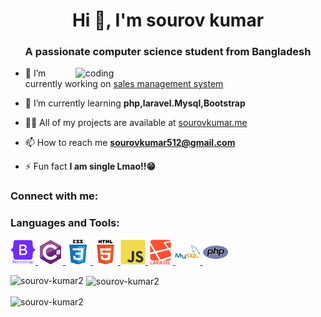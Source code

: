 <h1 align="center">Hi 👋, I'm sourov kumar</h1>
<h3 align="center">A passionate computer science student from Bangladesh</h3>
<img align="right" alt="coding" width="400" src="https://www.google.com/url?sa=i&url=https%3A%2F%2Fgithub.com%2Frudrabarad%2FGifs&psig=AOvVaw3H_eq6HtTKcFMi8HththJa&ust=1727535696152000&source=images&cd=vfe&opi=89978449&ved=0CBMQjRxqFwoTCNjlzJmy44gDFQAAAAAdAAAAABAE">

- 🔭 I’m currently working on [sales management system](https://sathitelecombd.rf.gd/?i)

- 🌱 I’m currently learning **php,laravel.Mysql,Bootstrap**

- 👨‍💻 All of my projects are available at [sourovkumar.me](sourovkumar.me)

- 📫 How to reach me **sourovkumar512@gmail.com**

- ⚡ Fun fact **I am single Lmao!!😁**

<h3 align="left">Connect with me:</h3>
<p align="left">
</p>

<h3 align="left">Languages and Tools:</h3>
<p align="left"> <a href="https://getbootstrap.com" target="_blank" rel="noreferrer"> <img src="https://raw.githubusercontent.com/devicons/devicon/master/icons/bootstrap/bootstrap-plain-wordmark.svg" alt="bootstrap" width="40" height="40"/> </a> <a href="https://www.w3schools.com/cs/" target="_blank" rel="noreferrer"> <img src="https://raw.githubusercontent.com/devicons/devicon/master/icons/csharp/csharp-original.svg" alt="csharp" width="40" height="40"/> </a> <a href="https://www.w3schools.com/css/" target="_blank" rel="noreferrer"> <img src="https://raw.githubusercontent.com/devicons/devicon/master/icons/css3/css3-original-wordmark.svg" alt="css3" width="40" height="40"/> </a> <a href="https://www.w3.org/html/" target="_blank" rel="noreferrer"> <img src="https://raw.githubusercontent.com/devicons/devicon/master/icons/html5/html5-original-wordmark.svg" alt="html5" width="40" height="40"/> </a> <a href="https://developer.mozilla.org/en-US/docs/Web/JavaScript" target="_blank" rel="noreferrer"> <img src="https://raw.githubusercontent.com/devicons/devicon/master/icons/javascript/javascript-original.svg" alt="javascript" width="40" height="40"/> </a> <a href="https://laravel.com/" target="_blank" rel="noreferrer"> <img src="https://raw.githubusercontent.com/devicons/devicon/master/icons/laravel/laravel-plain-wordmark.svg" alt="laravel" width="40" height="40"/> </a> <a href="https://www.mysql.com/" target="_blank" rel="noreferrer"> <img src="https://raw.githubusercontent.com/devicons/devicon/master/icons/mysql/mysql-original-wordmark.svg" alt="mysql" width="40" height="40"/> </a> <a href="https://www.php.net" target="_blank" rel="noreferrer"> <img src="https://raw.githubusercontent.com/devicons/devicon/master/icons/php/php-original.svg" alt="php" width="40" height="40"/> </a> </p>

<p><img align="left" src="https://github-readme-stats.vercel.app/api/top-langs?username=sourov-kumar2&show_icons=true&locale=en&layout=compact" alt="sourov-kumar2" /></p>

<p>&nbsp;<img align="center" src="https://github-readme-stats.vercel.app/api?username=sourov-kumar2&show_icons=true&locale=en" alt="sourov-kumar2" /></p>

<p><img align="center" src="https://github-readme-streak-stats.herokuapp.com/?user=sourov-kumar2&" alt="sourov-kumar2" /></p>
